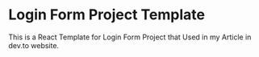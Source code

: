 # Login Form Project Template

This is a React Template for Login Form Project that Used in my Article in dev.to website.
